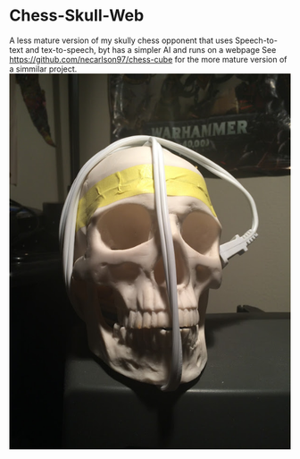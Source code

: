 # Chess-Skull-Web
A less mature version of my skully chess opponent that uses Speech-to-text and tex-to-speech, byt has a simpler AI and runs on a webpage
See https://github.com/necarlson97/chess-cube for the more mature version of a simmilar project.
![pic](pic.jpg)
